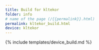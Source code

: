 ```yaml
---
title: Build for kltekor
folder: info
# name of the page (/{{permalink}}.html)
permalink: kltekor_build.html
device: kltekor
---
```

{% include templates/device_build.md %}
